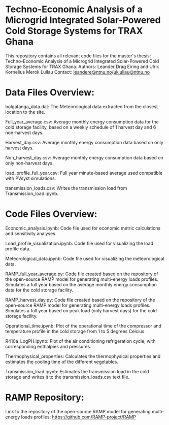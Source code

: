 # Techno-Economic Analysis of a Microgrid Integrated Solar-Powered Cold Storage Systems for TRAX Ghana
This repository contains all relevant code files for the master's thesis: Techno-Economic Analysis of a Microgrid Integrated Solar-Powered Cold Storage Systems for TRAX Ghana.
Authors: Leander Drag Eiring and Ulrik Kornelius Merok Lullau
Contact: leandere@ntnu.no/uklullau@ntnu.no

# Data Files Overview:
bolgatanga_data.dat: The Meteorological data extracted from the closest location to the site.

Full_year_average.csv: Average monthly energy consumption data for the cold storage facility, based on a weekly schedule of 1 harvest day and 6 non-harvest days.

Harvest_day.csv: Average monthly energy consumption data based on only harvest days.

Non_harvest_day.csv: Average monthly energy consumption data based on only non-harvest days.

load_profile_full_year.csv: Full year minute-based average used compatible with PVsyst simulations.

transmission_loads.csv: Writes the transmission load from Transmission_load.ipynb.

# Code Files Overview:
Economic_analysis.ipynb: Code file used for economic metric calculations and sensitivity analyses.

Load_profile_visualization.ipynb: Code file used for visualizing the load profile data.

Meteorological_data.ipynb: Code file used for visualizing the meteorological data.

RAMP_full_year_average.py: Code file created based on the repository of the open-source RAMP model for generating multi-energy loads profiles. Simulates a full year based on the average monthly energy consumption data for the cold storage facility.

RAMP_harvest_day.py: Code file created based on the repository of the open-source RAMP model for generating multi-energy loads profiles. Simulates a full year based on peak load (only harvest days) for the cold storage facility.


Operational_time.ipynb: Plot of the operational time of the compressor and temperature profile in the cold storage from 1 to 5 degrees Celcius. 

R410a_LogPH.ipynb: Plot of the air conditioning refrigeration cycle, with corresponding enthalpies and pressures. 

Thermophysical_properties: Calculates the thermophysical properties and estimates the cooling time of the different vegetables. 

Transmission_load.ipynb: Estimates the transmission load in the cold storage and writes it to the transmission_loads.csv text file. 


# RAMP Repository:
Link to the repository of the open-source RAMP model for generating multi-energy loads profiles: https://github.com/RAMP-project/RAMP


